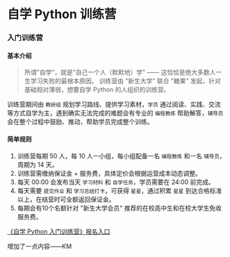# 自学 Python 训练营

### 入门训练营

#### 基本介绍

> 所谓"自学"，就是"自己一个人（默默地）学" —— 这恰恰是绝大多数人一生学习失败的最根本原因。
训练营由 "新生大学" 联合 "糖果" 发起，针对基础相对薄弱，想要自学 Python 的人组织的训练营。

训练营期间由 `教研组` 规划学习路线、提供学习素材，`学员` 通过阅读、实践、交流等方式自学为主，遇到确实无法完成的难题会有专业的 `编程教练` 帮助解答，`辅导员` 会在整个过程中鼓励、推动，帮助学员完成整个训练。

#### 简单规则

1. 训练营每期 50 人，每 10 人一小组，每小组配备一名 `编程教练` 和一名 `辅导员`，周期为 14 天。
2. 训练营需缴纳保证金 + 服务费，具体定价会根据运营成本动态调整。
3. 每天 00:00 会发布当天 `学习材料` 和 `自学任务`，学员需要在 24:00 前完成。
4. 每天需要 `提交作业` 和 `学习总结打卡`，可获得 `星星`，通过积累 `星星` 到达合格标准以上，在结营时可全额返回保证金。
5. 每期会有10个名额针对 "新生大学会员" 推荐的在校高中生和在校大学生免收服务费。



[《自学 Python 入门训练营》报名入口](https://h5.youzan.com/v2/goods/2fo1zmvtzgvec)



增加了一点内容——KM